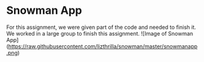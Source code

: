 # Snowman App
For this assignment, we were given part of the code and needed to finish it.  We worked in a large group to finish this assignment.
![Image of Snowman App]
(https://raw.githubusercontent.com/lizthrilla/snowman/master/snowmanapp.png)
